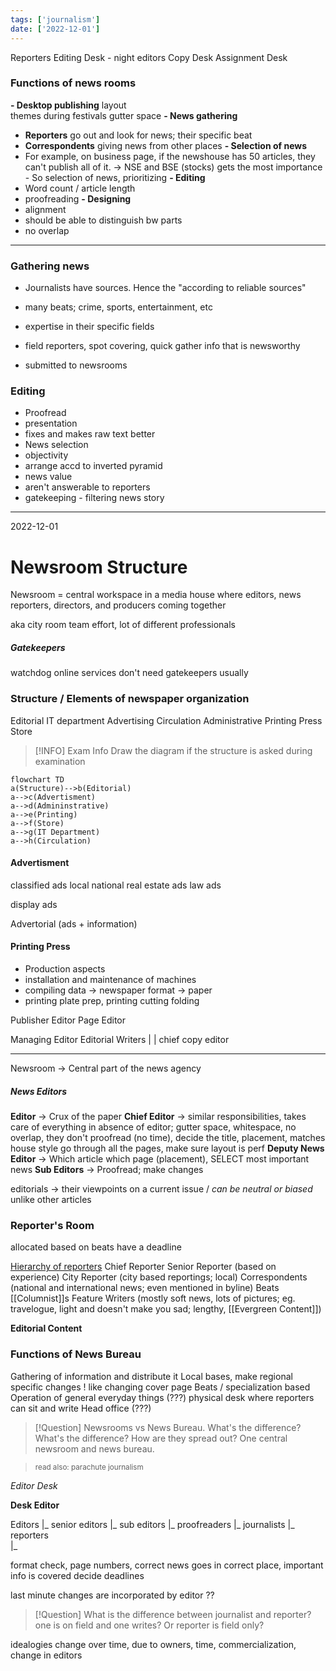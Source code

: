 ```yaml
---
tags: ['journalism']
date: ['2022-12-01']
---
```


Reporters 
Editing Desk - night editors
Copy Desk
Assignment Desk 


### Functions of news rooms
**- Desktop publishing** 
  layout  
  themes during festivals
  gutter space
**- News gathering**
  - **Reporters** go out and look for news; their specific beat
  - **Correspondents** giving news from other places
**- Selection of news**
  - For example, on business page, if the newshouse has 50 articles, they can't publish all of it.  -> NSE and BSE (stocks) gets the most importance - So selection of news, prioritizing
**- Editing**
  - Word count / article length
  - proofreading
**- Designing**
  - alignment
  - should be able to distinguish bw parts 
  - no overlap 

---

### Gathering news 
- Journalists have sources. Hence the "according to reliable sources"
- many beats; crime, sports, entertainment, etc
- expertise in their specific fields
- field reporters, spot covering, quick gather info that is newsworthy

- submitted to newsrooms

### Editing 
- Proofread
- presentation 
- fixes and makes raw text better
- News selection
- objectivity
- arrange accd to inverted pyramid
- news value
- aren't answerable to reporters
- gatekeeping - filtering news story

--- 

2022-12-01

# Newsroom Structure

Newsroom = central workspace in a media house where editors, news reporters, directors, and producers coming together

aka city room 
team effort, lot of different professionals 

##### Gatekeepers
watchdog
online services don't need gatekeepers usually

### Structure / Elements of newspaper organization
Editorial
IT department 
Advertising 
Circulation
Administrative
Printing Press
Store 


> [!INFO] Exam Info
> Draw the diagram if the structure is asked during examination



```mermaid
flowchart TD
a(Structure)-->b(Editorial)
a-->c(Advertisment)
a-->d(Admininstrative)
a-->e(Printing)
a-->f(Store)
a-->g(IT Department)
a-->h(Circulation)
```


#### Advertisment
classified ads
local
national
real estate ads
law ads

display ads

Advertorial (ads + information)


#### Printing Press
- Production aspects
- installation and maintenance of machines
- compiling data -> newspaper format -> paper
- printing plate prep, printing cutting folding


Publisher
Editor                   Page Editor

Managing Editor      Editorial Writers
|
| chief copy editor 




---

Newsroom -> Central part of the news agency

##### News Editors
**Editor** -> Crux of the paper
**Chief Editor** -> similar responsibilities, takes care of everything in absence of editor; 
gutter space, whitespace, no overlap, they don't proofread (no time), decide the title, placement, matches house style
go through all the pages, make sure layout is perf
**Deputy News Editor** -> Which article which page (placement), SELECT most important news
**Sub Editors** -> Proofread; make changes


editorials -> their viewpoints on a current issue / *can be neutral or biased* unlike other articles 

### Reporter's Room
allocated based on beats 
have a deadline

<u>Hierarchy of reporters</u>
Chief Reporter
Senior Reporter (based on experience)
City Reporter (city based reportings; local)
Correspondents (national and international news; even mentioned in byline)
Beats 
[[Columnist]]s
Feature Writers (mostly soft news, lots of pictures; eg. travelogue, light and doesn't make you sad; lengthy, [[Evergreen Content]])

**Editorial Content** 

### Functions of News Bureau
Gathering of information and distribute it 
Local bases, make regional specific changes ! like changing cover page
Beats / specialization based 
Operation of general everyday things (???)
physical desk where reporters can sit and write
Head office (???)


> [!Question] Newsrooms vs News Bureau. What's the difference?
> What's the difference? How are they spread out? One central newsroom and news bureau.

> <small> read also: parachute journalism </small>

_Editor Desk_

**Desk Editor** 

Editors
  |_ senior editors 
  |_ sub editors 
	   |_ proofreaders 
	   |_ journalists
	   |_ reporters  
	   |_ 

format check, page numbers, correct news goes in correct place,
important info is covered
decide deadlines 

last minute changes are incorporated by editor ??


> [!Question] What is the difference between journalist and reporter? 
> one is on field and one writes? Or reporter is field only?

idealogies change over time, due to owners, time, commercialization, change in editors 


